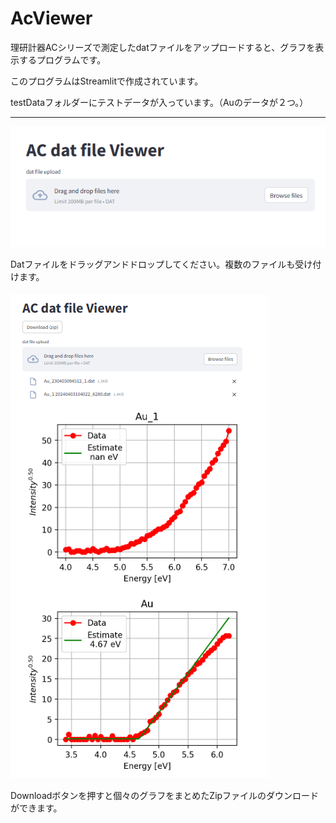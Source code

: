 # AcViewer

理研計器ACシリーズで測定したdatファイルをアップロードすると、グラフを表示するプログラムです。

このプログラムはStreamlitで作成されています。

testDataフォルダーにテストデータが入っています。（Auのデータが２つ。）



---

![ex00](./figs/fig1.png)

Datファイルをドラッグアンドドロップしてください。複数のファイルも受け付けます。

#### 
![ex01](./figs/fig2.png)



Downloadボタンを押すと個々のグラフをまとめたZipファイルのダウンロードができます。
